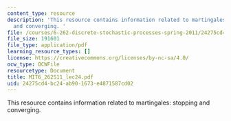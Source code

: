 ```yaml
---
content_type: resource
description: 'This resource contains information related to martingales: stopping
  and converging. '
file: /courses/6-262-discrete-stochastic-processes-spring-2011/24275cd4bc24ab901673e4871587cd02_MIT6_262S11_lec24.pdf
file_size: 191601
file_type: application/pdf
learning_resource_types: []
license: https://creativecommons.org/licenses/by-nc-sa/4.0/
ocw_type: OCWFile
resourcetype: Document
title: MIT6_262S11_lec24.pdf
uid: 24275cd4-bc24-ab90-1673-e4871587cd02
---
```

This resource contains information related to martingales: stopping and converging. 